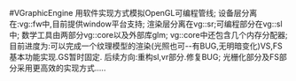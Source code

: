 #VGraphicEngine
用软件实现方式模拟OpenGL可编程管线;
设备层分离在:vg::fw中,目前提供window平台支持;
渲染层分离在vg::sr;可编程部分在vg::sl中;
数学工具由两部分vg::core以及外部库glm;
vg::core中还包含几个内存分配器;
目前进度为:可以完成一个纹理模型的渲染(光照也可--有BUG,无明暗变化)VS,FS基本功能实现.GS暂时固定.
后续方向:重构sl,vr部分.修复BUG;
光栅化部分及FS部分采用更高效的实现方式.....
